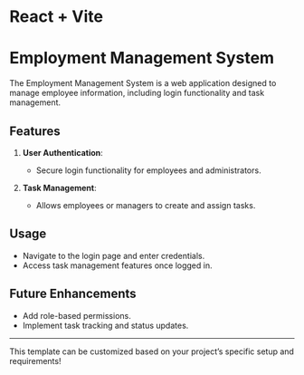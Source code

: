 # React + Vite
# Employment Management System

The Employment Management System is a web application designed to manage employee information, including login functionality and task management.

## Features

1. **User Authentication**:
   - Secure login functionality for employees and administrators.
   
2. **Task Management**:
   - Allows employees or managers to create and assign tasks.

## Usage

- Navigate to the login page and enter credentials.
- Access task management features once logged in.

## Future Enhancements

- Add role-based permissions.
- Implement task tracking and status updates.

---

This template can be customized based on your project’s specific setup and requirements!
